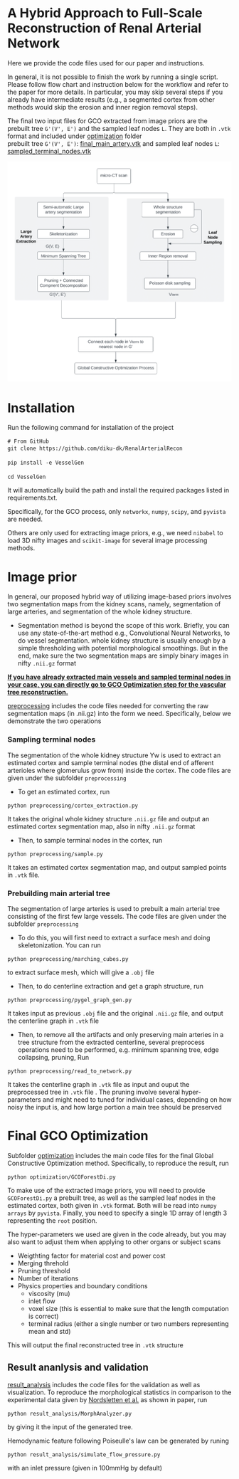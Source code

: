 # A Hybrid Approach to Full-Scale Reconstruction of Renal Arterial Network

Here we provide the code files used for our paper and instructions. 

In general, it is not possible to finish the work by running a single script. 
Please follow flow chart and instruction below for the workflow and refer to the paper for more details. 
In particular, you may skip several steps if you already have intermediate results 
(e.g., a segmented cortex from other methods would skip the erosion and inner region removal steps). 

The final two input files for GCO extracted from image priors are the prebuilt tree ```G'(V', E')``` and the 
sampled leaf nodes ```L```. They are both in ```.vtk``` format and 
included under [optimization](./VesselGen/optimization) folder\
prebuilt tree ```G'(V', E')```: [final_main_artery.vtk](./VesselGen/optimization/final_main_artery.vtk) and
sampled leaf nodes ```L```: [sampled_terminal_nodes.vtk](./VesselGen/optimization/sampled_terminal_nodes.vtk)


![](./flowchart.png)   

# Installation

Run the following command for installation of the project

```
# From GitHub
git clone https://github.com/diku-dk/RenalArterialRecon

pip install -e VesselGen

cd VesselGen
```
It will automatically build the path and install the required packages listed in requirements.txt.

Specifically, for the GCO process, only ```networkx```, ```numpy```, ```scipy```, and
```pyvista``` are needed.

Others are only used for extracting image priors, 
e.g., we need ```nibabel``` to load 3D nifty images and ```scikit-image``` for several image processing methods.

# Image prior

In general, our proposed hybrid way of utilizing image-based priors involves two segmentation maps from the kidney scans,
namely, segmentation of large arteries, and segmentation of the whole kidney structure. 
* Segmentation method is beyond the scope of this work. 
Briefly, you can use any state-of-the-art method e.g., Convolutional Neural Networks, to do vessel segmentation.
whole kidney structure is usually enough by a simple thresholding with potential morphological smoothings.
But in the end, make sure the two segmentation maps are simply binary images in nifty ```.nii.gz``` format

<b> <ins> If you have already extracted main vessels and sampled terminal nodes in your case, 
you can directly go to GCO Optimization step for the vascular tree reconstruction. </ins> </b>


[preprocessing](./VesselGen/preprocessing)     includes the code files needed for converting the raw segmentation maps 
(in .nii.gz) into the form we need.
Specifically, below we demonstrate the two operations

### Sampling terminal nodes
The segmentation of the whole kidney structure Yw is used to extract an estimated cortex and sample terminal nodes
(the distal end of afferent arterioles where glomerulus grow from) inside the cortex. The code files are given under the subfolder ```preprocessing```
* To get an estimated cortex, run 
```
python preprocessing/cortex_extraction.py
```
It takes the original whole kidney structure ```.nii.gz``` file 
and output an estimated cortex segmentation map, also in nifty ```.nii.gz``` format

* Then, to sample terminal nodes in the cortex, run 
```
python preprocessing/sample.py
```
It takes an estimated cortex segmentation map, and output sampled points in ```.vtk``` file.

### Prebuilding main arterial tree 

The segmentation of large arteries is used to prebuilt a main arterial tree consisting of the first few large vessels. 
The code files are given under the subfolder ```preprocessing```

* To do this, you will first need to extract a surface mesh and doing skeletonization. 
You can run 
```
python preprocessing/marching_cubes.py
``` 
to extract surface mesh, which will give a ```.obj``` file
* Then, to do centerline extraction and get a graph structure, run 

```
python preprocessing/pygel_graph_gen.py
```

It takes input as previous ```.obj``` file and the original ```.nii.gz``` file, 
and output the centerline graph in ```.vtk``` file

* Then, to remove all the artifacts and only preserving main arteries in a tree structure from the extracted centerline,
several preprocess operations need to be performed, e.g. minimum spanning tree, edge collapsing, pruning,
Run 
```
python preprocessing/read_to_network.py
```
 It takes the centerline graph in ```.vtk``` file as input and ouput the preprocessed tree in ```.vtk``` file 
. The pruning involve several hyper-parameters and 
might need to tuned for individual cases,
depending on how noisy the input is, and how large portion a main tree should be preserved



# Final GCO Optimization


Subfolder [optimization](./VesselGen/optimization) includes the main code files for the final Global Constructive Optimization method. 
Specifically, to reproduce the result, run 
```
python optimization/GCOForestDi.py
``` 
To make use of the extracted image priors, you will need to provide ```GCOForestDi.py```  a prebuilt tree, 
as well as the sampled leaf nodes in the estimated cortex, both given in ```.vtk``` format. 
Both will be read into ```numpy arrays``` by ```pyvista```.
Finally, you need to specify a single 1D array of length 3 representing the ```root``` position.

The hyper-parameters we used are given in the code already, 
but you may also want to adjust them when applying to other organs or subject scans

* Weigthting factor for material cost and power cost
* Merging threhold
* Pruning threshold
* Number of iterations
* Physics properties and boundary conditions
  * viscosity (mu)
  * inlet flow
  * voxel size (this is essential to make sure that the length computation is correct)
  * terminal radius (either a single number or two numbers representing mean and std)

This will output the final reconstructed tree in ```.vtk``` structure

## Result ananlysis and validation

[result_analysis](./VesselGen/result_analysis) includes the code files for the validation as well as visualization. 
To reproduce the morphological statistics in comparison to the experimental data given by [Nordsletten et al.](https://journals.physiology.org/doi/full/10.1152/ajpheart.00814.2005) as shown in paper, run 
```
python result_analysis/MorphAnalyzer.py
``` 
by giving it the input of the generated tree.

Hemodynamic feature following Poiseulle's law can be generated by runing
```
python result_analysis/simulate_flow_pressure.py
``` 
with an inlet pressure (given in 100mmHg by default)

